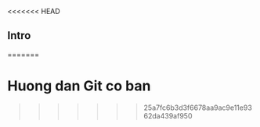 <<<<<<< HEAD
## Intro
=======
# Huong dan Git co ban
>>>>>>> 25a7fc6b3d3f6678aa9ac9e11e9362da439af950
